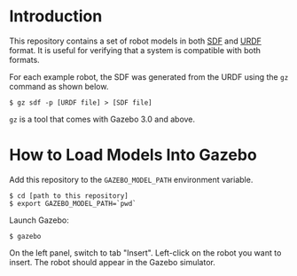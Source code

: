 # Introduction #
This repository contains a set of robot models in both [SDF](http://sdformat.org/) and [URDF](http://wiki.ros.org/urdf) format. It is useful for verifying that a system is compatible with both formats.

For each example robot, the SDF was generated from the URDF using the `gz` command as shown below.

    $ gz sdf -p [URDF file] > [SDF file]

`gz` is a tool that comes with Gazebo 3.0 and above.

# How to Load Models Into Gazebo #

Add this repository to the `GAZEBO_MODEL_PATH` environment variable.

    $ cd [path to this repository]
    $ export GAZEBO_MODEL_PATH=`pwd`

Launch Gazebo:

    $ gazebo

On the left panel, switch to tab "Insert". Left-click on the robot you want to insert. The robot should appear in the Gazebo simulator.